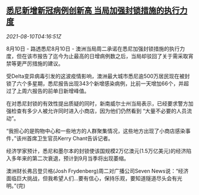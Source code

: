 <!--1628569862000-->
[悉尼新增新冠病例创新高 当局加强封锁措施的执行力度](https://cn.reuters.com/article/au-sydney-covid-infections-0810-idCNKBS2FB0AD)
------

<div><i>2021-08-10T04:16:51Z</i></div><p>8月10日 - 路透悉尼8月10日 - 澳洲当局周二承诺在悉尼加强封锁措施的执行力度，但在该市报告了迄今为止最高的日增病例数之后，当局却驳回了关于需采取宵禁等更严厉措施的建议。</p><p>受Delta变异病毒引发的这波疫情影响，澳洲最大城市悉尼逾500万居民现在被封锁了六个多星期，悉尼报告出现343个新增感染病例，比前一天增加66个，并超过了上周六报告的前单日新增峰值。</p><p>在对悉尼封锁的有效性提出质疑的同时，新南威尔士州当局表示，已经要求警方加强检查有多少人被允许同时进入小商店，因为他们仍然看到 “大量不必要的人员流动”。</p><p>“我担心的是购物中心和一些地方的人群聚集情况，这些地方出现了小商店感染事件，”该州首席卫生官员Kerry Chant告诉记者。</p><p>经济学家预计，悉尼和墨尔本的封锁使该国规模2万亿澳元(1.5万亿美元)的经济陷入多年来的第二次衰退，预计到9月当季将出现萎缩。</p><p>澳洲财长弗吕登贝格(Josh Frydenberg)周二对广播公司Seven News说：“经济面临巨大挑战，但我希望人们...要有信心，保持乐观，要知道隧道尽头会有光明。”(完)</p>
